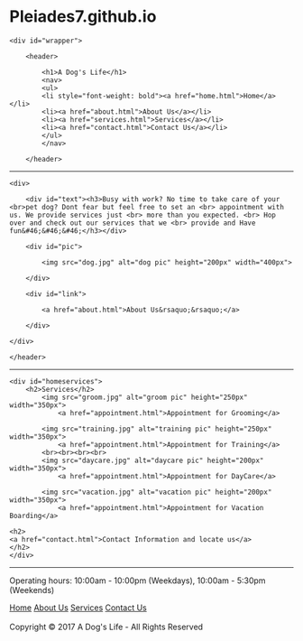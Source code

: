 # Pleiades7.github.io
<!DOCTYPE html>
<html>
<head>
<title>A Dog's Life - Appointment</title>
<meta charset="utf-8">
<link rel="stylesheet" type="text/css" href="adogslife.css">
</head>

<body>

	<div id="wrapper">
	
		<header>
		
			<h1>A Dog's Life</h1>
			<nav>
			<ul>
			<li style="font-weight: bold"><a href="home.html">Home</a></li>
			<li><a href="about.html">About Us</a></li>
			<li><a href="services.html">Services</a></li>
			<li><a href="contact.html">Contact Us</a></li>
			</ul> 
			</nav>
			
		</header>
		
<hr>

	<div>
	
		<div id="text"><h3>Busy with work? No time to take care of your <br>pet dog? Dont fear but feel free to set an <br> appointment with us. We provide services just <br> more than you expected. <br> Hop over and check out our services that we <br> provide and Have fun&#46;&#46;&#46;</h3></div>
		
		<div id="pic">
		
			<img src="dog.jpg" alt="dog pic" height="200px" width="400px">
			
		</div>
		
		<div id="link">
		
			<a href="about.html">About Us&rsaquo;&rsaquo;</a>
			
		</div>
		
	</div>
	
	</header>
<hr>


	<div id="homeservices">
		<h2>Services</h2>
			<img src="groom.jpg" alt="groom pic" height="250px" width="350px">
				<a href="appointment.html">Appointment for Grooming</a>
			
			<img src="training.jpg" alt="training pic" height="250px" width="350px">
				<a href="appointment.html">Appointment for Training</a>
			<br><br><br><br>
			<img src="daycare.jpg" alt="daycare pic" height="200px" width="350px">
				<a href="appointment.html">Appointment for DayCare</a>
		
			<img src="vacation.jpg" alt="vacation pic" height="200px" width="350px">
				<a href="appointment.html">Appointment for Vacation Boarding</a>		
		
	<h2>
	<a href="contact.html">Contact Information and locate us</a>
	</h2>
	</div>
<hr>	
	<footer>
		<p>Operating hours: 10:00am - 10:00pm (Weekdays), 10:00am - 5:30pm (Weekends)</p>
		<a class="btmnav" href="home.html">Home</a>
		<a class="btmnav" href="about.html">About Us</a>
		<a class="btmnav" href="services.html">Services</a>
		<a class="btmnav" href="contact.html">Contact Us</a>
		<br><br>
		Copyright &copy; 2017 A Dog's Life - All Rights Reserved
	</footer>
	</div>
</body>
</html>
